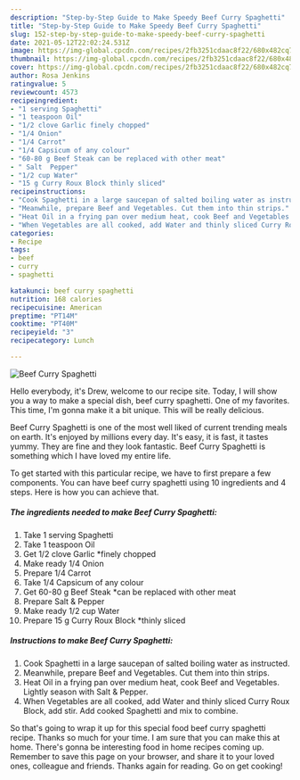 ```yaml
---
description: "Step-by-Step Guide to Make Speedy Beef Curry Spaghetti"
title: "Step-by-Step Guide to Make Speedy Beef Curry Spaghetti"
slug: 152-step-by-step-guide-to-make-speedy-beef-curry-spaghetti
date: 2021-05-12T22:02:24.531Z
image: https://img-global.cpcdn.com/recipes/2fb3251cdaac8f22/680x482cq70/beef-curry-spaghetti-recipe-main-photo.jpg
thumbnail: https://img-global.cpcdn.com/recipes/2fb3251cdaac8f22/680x482cq70/beef-curry-spaghetti-recipe-main-photo.jpg
cover: https://img-global.cpcdn.com/recipes/2fb3251cdaac8f22/680x482cq70/beef-curry-spaghetti-recipe-main-photo.jpg
author: Rosa Jenkins
ratingvalue: 5
reviewcount: 4573
recipeingredient:
- "1 serving Spaghetti"
- "1 teaspoon Oil"
- "1/2 clove Garlic finely chopped"
- "1/4 Onion"
- "1/4 Carrot"
- "1/4 Capsicum of any colour"
- "60-80 g Beef Steak can be replaced with other meat"
- " Salt  Pepper"
- "1/2 cup Water"
- "15 g Curry Roux Block thinly sliced"
recipeinstructions:
- "Cook Spaghetti in a large saucepan of salted boiling water as instructed."
- "Meanwhile, prepare Beef and Vegetables. Cut them into thin strips."
- "Heat Oil in a frying pan over medium heat, cook Beef and Vegetables. Lightly season with Salt &amp; Pepper."
- "When Vegetables are all cooked, add Water and thinly sliced Curry Roux Block, add stir. Add cooked Spaghetti and mix to combine."
categories:
- Recipe
tags:
- beef
- curry
- spaghetti

katakunci: beef curry spaghetti 
nutrition: 168 calories
recipecuisine: American
preptime: "PT14M"
cooktime: "PT40M"
recipeyield: "3"
recipecategory: Lunch

---
```



![Beef Curry Spaghetti](https://img-global.cpcdn.com/recipes/2fb3251cdaac8f22/680x482cq70/beef-curry-spaghetti-recipe-main-photo.jpg)

Hello everybody, it's Drew, welcome to our recipe site. Today, I will show you a way to make a special dish, beef curry spaghetti. One of my favorites. This time, I'm gonna make it a bit unique. This will be really delicious.



Beef Curry Spaghetti is one of the most well liked of current trending meals on earth. It's enjoyed by millions every day. It's easy, it is fast, it tastes yummy. They are fine and they look fantastic. Beef Curry Spaghetti is something which I have loved my entire life.


To get started with this particular recipe, we have to first prepare a few components. You can have beef curry spaghetti using 10 ingredients and 4 steps. Here is how you can achieve that.

<!--inarticleads1-->

##### The ingredients needed to make Beef Curry Spaghetti:

1. Take 1 serving Spaghetti
1. Take 1 teaspoon Oil
1. Get 1/2 clove Garlic *finely chopped
1. Make ready 1/4 Onion
1. Prepare 1/4 Carrot
1. Take 1/4 Capsicum of any colour
1. Get 60-80 g Beef Steak *can be replaced with other meat
1. Prepare  Salt &amp; Pepper
1. Make ready 1/2 cup Water
1. Prepare 15 g Curry Roux Block *thinly sliced




<!--inarticleads2-->

##### Instructions to make Beef Curry Spaghetti:

1. Cook Spaghetti in a large saucepan of salted boiling water as instructed.
1. Meanwhile, prepare Beef and Vegetables. Cut them into thin strips.
1. Heat Oil in a frying pan over medium heat, cook Beef and Vegetables. Lightly season with Salt &amp; Pepper.
1. When Vegetables are all cooked, add Water and thinly sliced Curry Roux Block, add stir. Add cooked Spaghetti and mix to combine.




So that's going to wrap it up for this special food beef curry spaghetti recipe. Thanks so much for your time. I am sure that you can make this at home. There's gonna be interesting food in home recipes coming up. Remember to save this page on your browser, and share it to your loved ones, colleague and friends. Thanks again for reading. Go on get cooking!

